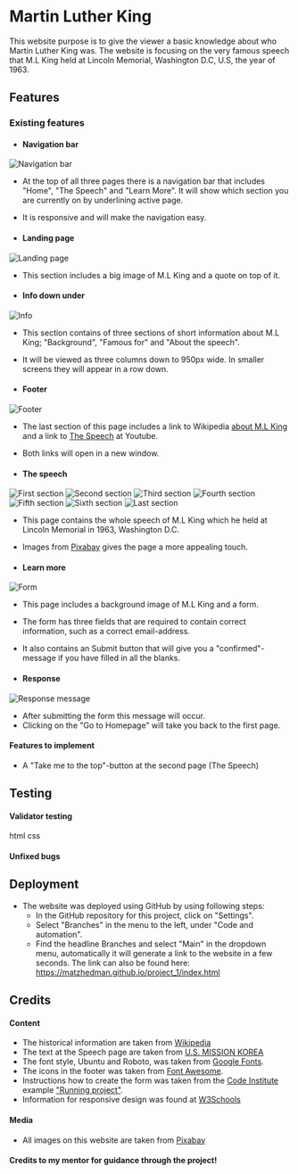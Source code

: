 # Martin Luther King
This website purpose is to give the viewer a basic knowledge about who Martin Luther King was. The website is focusing on the very famous speech that M.L King held at Lincoln Memorial, Washington D.C, U.S, the year of 1963.

## Features
### Existing features
* #### Navigation bar
![Navigation bar](/assets/images/navigation.png)
* At the top of all three pages there is a navigation bar that includes "Home", "The Speech" and "Learn More". It will show which section you are currently on by underlining active page.

* It is responsive and will make the navigation easy.

* #### Landing page
![Landing page](/assets/images/martin_thinking.png)
* This section includes a big image of M.L King and a quote on top of it.

* #### Info down under
![Info](/assets/images/info_down_under.png)
* This section contains of three sections of short information about M.L King; "Background", "Famous for" and "About the speech".
* It will be viewed as three columns down to 950px wide. In smaller screens they will appear in a row down.

* #### Footer
![Footer](/assets/images/footer.png)
* The last section of this page includes a link to Wikipedia [about M.L King](https://en.wikipedia.org/wiki/Martin_Luther_King_Jr.) and a link to [The Speech](https://youtu.be/smEqnnklfYs) at Youtube.
* Both links will open in a new window.

* #### The speech
![First section](/assets/images/section_1.png)
![Second section](/assets/images/section_2.png)
![Third section](/assets/images/section_3.png)
![Fourth section](/assets/images/section_4.png)
![Fifth section](/assets/images/section_5.png)
![Sixth section](/assets/images/section_6.png)
![Last section](/assets/images/section_7.png)
* This page contains the whole speech of M.L King which he held at Lincoln Memorial in 1963, Washington D.C.
* Images from [Pixabay](https://pixabay.com/) gives the page a more appealing touch.
    

* #### Learn more
![Form](/assets/images/form.png)
* This page includes a background image of M.L King and a form.
* The form has three fields that are required to contain correct information, such as a correct email-address.
* It also contains an Submit button that will give you a "confirmed"-message if you have filled in all the blanks.

* #### Response
![Response message](/assets/images/response_form.png)
* After submitting the form this message will occur.
* Clicking on the "Go to Homepage" will take you back to the first page.

#### Features to implement
* A "Take me to the top"-button at the second page (The Speech)

## Testing
#### Validator testing
html
css

#### Unfixed bugs

## Deployment
* The website was deployed using GitHub by using following steps:
    * In the GitHub repository for this project, click on "Settings".
    * Select "Branches" in the menu to the left, under "Code and automation".
    * Find the headline Branches and select "Main" in the dropdown menu, automatically it will generate a link to the website in a few seconds. 
The link can also be found here: 
https://matzhedman.github.io/project_1/index.html

## Credits
#### Content
* The historical information are taken from [Wikipedia](https://en.wikipedia.org/wiki/Martin_Luther_King_Jr.)
* The text at the Speech page are taken from [U.S. MISSION KOREA](https://kr.usembassy.gov/martin-luther-king-jr-dream-speech-1963/)
* The font style, Ubuntu and Roboto, was taken from [Google Fonts](https://fonts.google.com/).
* The icons in the footer was taken from [Font Awesome](https://fontawesome.com/).
* Instructions how to create the form was taken from the [Code Institute](https://learn.codeinstitute.net/dashboard) example ["Running project"](https://code-institute-org.github.io/love-running-2.0/index.html).
* Information for responsive design was found at [W3Schools](https://www.w3schools.com/css/css_rwd_intro.asp)

#### Media
* All images on this website are taken from [Pixabay](https://pixabay.com/)

#### Credits to my mentor for guidance through the project!

